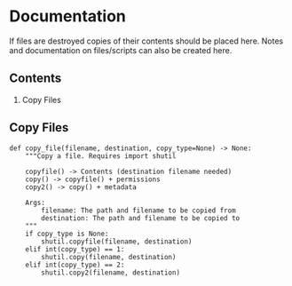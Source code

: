 # Documentation

If files are destroyed copies of their contents should be placed here. Notes and
documentation on files/scripts can also be created here.

## Contents

1. Copy Files

## Copy Files

```python3
def copy_file(filename, destination, copy_type=None) -> None:
    """Copy a file. Requires import shutil

    copyfile() -> Contents (destination filename needed)
    copy() -> copyfile() + permissions
    copy2() -> copy() + metadata

    Args:
        filename: The path and filename to be copied from
        destination: The path and filename to be copied to
    """
    if copy_type is None:
        shutil.copyfile(filename, destination)
    elif int(copy_type) == 1:
        shutil.copy(filename, destination)
    elif int(copy_type) == 2:
        shutil.copy2(filename, destination)
```
